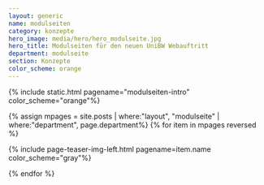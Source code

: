 ```yaml
---
layout: generic
name: modulseiten
category: konzepte
hero_image: media/hero/hero_modulseite.jpg
hero_title: Modulseiten für den neuen UniBW Webauftritt
department: modulseite
section: Konzepte
color_scheme: orange
---
```


{% include static.html pagename="modulseiten-intro" color_scheme="orange"%}

<div class="separator dotted separator-medium-line"> </div>

{% assign mpages = site.posts | where:"layout", "modulseite" | where:"department", page.department%}
{% for item in mpages reversed %}

{% include page-teaser-img-left.html pagename=item.name color_scheme="gray"%}

<div class="separator dotted separator-medium-line"> </div>

{% endfor %}